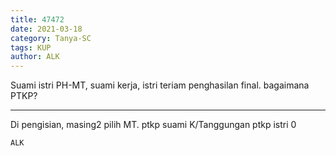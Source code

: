 ```yaml
---
title: 47472
date: 2021-03-18
category: Tanya-SC
tags: KUP
author: ALK
---
```


Suami istri PH-MT, suami kerja, istri teriam penghasilan final. bagaimana PTKP?

---

Di pengisian, masing2 pilih MT. ptkp suami K/Tanggungan ptkp istri 0

`ALK`
